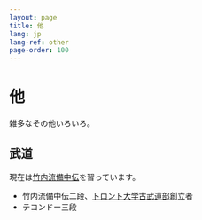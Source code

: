 ```yaml
---
layout: page
title: 他
lang: jp
lang-ref: other
page-order: 100
---
```

# 他

雑多なその他いろいろ。

## 武道

現在は[竹内流備中伝](https://takenouchiryubicchu.amebaownd.com/)を習っています。

* 竹内流備中伝二段、[トロント大学古武道部](https://cmac.sa.utoronto.ca/)創立者
* テコンドー三段
